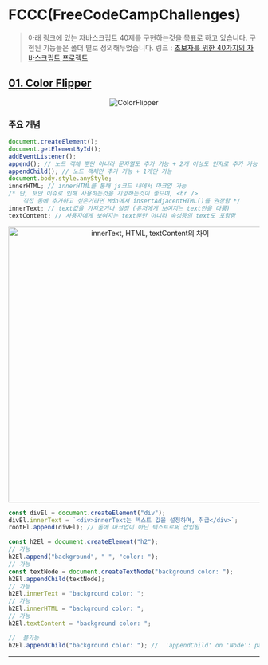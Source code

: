 # FCCC(FreeCodeCampChallenges)

> 아래 링크에 있는 자바스크립트 40제를 구현하는것을 목표로 하고 있습니다.
> 구현된 기능들은 폴더 별로 정의해두었습니다.
> 링크 : [초보자를 위한 40가지의 자바스크립트 프로젝트](https://www.freecodecamp.org/korean/news/javascript-projects-for-beginners)

## [01. Color Flipper]()

<div align="center">

![ColorFlipper](https://github.com/dotory0829/FCCC/assets/118456013/b819ab0a-807f-4945-820d-62d04dea926a)

</div>

### 주요 개념

```javascript
document.createElement();
document.getElementById();
addEventListener();
append(); // 노드 객체 뿐만 아니라 문자열도 추가 가능 + 2개 이상도 인자로 추가 가능
appendChild(); // 노드 객체만 추가 가능 + 1개만 가능
document.body.style.anyStyle;
innerHTML; // innerHTML를 통해 js코드 내에서 마크업 가능
/* 단, 보안 이슈로 인해 사용하는것을 지양하는것이 좋으며, <br />
    직접 돔에 추가하고 싶은거라면 Mdn에서 insertAdjacentHTML()를 권장함 */
innerText; // text값을 가져오거나 설정 (유저에게 보여지는 text만을 다룸)
textContent; // 사용자에게 보여지는 text뿐만 아니라 속성등의 text도 포함함
```

<div align='center'>

<img width="553" alt="innerText, HTML, textContent의 차이" src="https://github.com/dotory0829/FCCC/assets/118456013/fe0cfabd-3c99-4b8b-aa94-3b02dea362b8">
</div>

```javascript
const divEl = document.createElement("div");
divEl.innerText = `<div>innerText는 텍스트 값을 설정하며, 취급</div>`;
rootEl.append(divEl); // 돔에 마크업이 아닌 텍스트로써 삽입됨
```

```javascript
const h2El = document.createElement("h2");
// 가능
h2El.append("background", " ", "color: ");
// 가능
const textNode = document.createTextNode("background color: ");
h2El.appendChild(textNode);
// 가능
h2El.innerText = "background color: ";
// 가능
h2El.innerHTML = "background color: ";
// 가능
h2El.textContent = "background color: ";

//  불가능
h2El.appendChild("background color: "); //  'appendChild' on 'Node': parameter 1 is not of type 'Node'.
```

---
